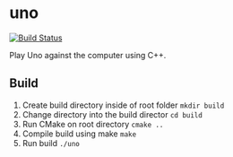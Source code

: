 # uno
[![Build Status](https://www.travis-ci.com/hodge47/uno.svg?branch=main)](https://www.travis-ci.com/hodge47/uno)

Play Uno against the computer using C++.

## Build

1. Create build directory inside of root folder `mkdir build`
2. Change directory into the build director `cd build`
3. Run CMake on root directory `cmake ..`
4. Compile build using make `make`
5. Run build `./uno`
